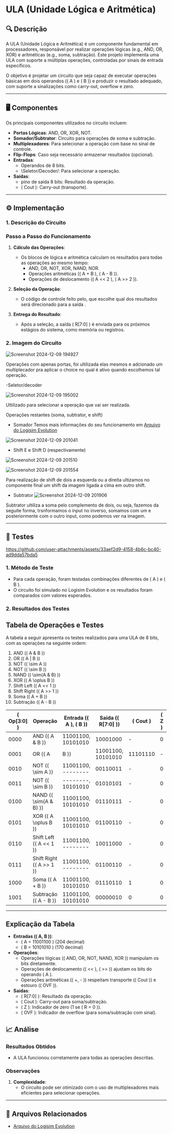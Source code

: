 # ULA (Unidade Lógica e Aritmética)

## 🔍 Descrição

A ULA (Unidade Lógica e Aritmética) é um componente fundamental em processadores, responsável por realizar operações lógicas (e.g., AND, OR, XOR) e aritméticas (e.g., soma, subtração). Este projeto implementa uma ULA com suporte a múltiplas operações, controladas por sinais de entrada específicos.

O objetivo é projetar um circuito que seja capaz de executar operações básicas em dois operandos (\( A \) e \( B \)) e produzir o resultado adequado, com suporte a sinalizações como carry-out, overflow e zero.

---

## 🖥️ Componentes

Os principais componentes utilizados no circuito incluem:
- **Portas Lógicas**: AND, OR, XOR, NOT.
- **Somador/Subtrator**: Circuito para operações de soma e subtração.
- **Multiplexadores**: Para selecionar a operação com base no sinal de controle.
- **Flip-Flops**: Caso seja necessário armazenar resultados (opcional).
- **Entradas**:
  -  Operandos de 8 bits.
  - \Seletor/Decoder/: Para selecionar a operação.
- **Saídas**:
  - pino de saida 8 bits: Resultado da operação.
  - \( Cout \): Carry-out (transporte).

---

## ⚙️ Implementação

### 1. **Descrição do Circuito**

### **Passo a Passo do Funcionamento**

1. **Cálculo das Operações**:
   - Os blocos de lógica e aritmética calculam os resultados para todas as operações ao mesmo tempo:
     - AND, OR, NOT, XOR, NAND, NOR.
     - Operações aritméticas (\( A + B \), \( A - B \)).
     - Operações de deslocamento (\( A << 2 \), \( A >> 2 \)).

2. **Seleção da Operação**:
   - O código de controle feito pelo, que escolhe qual dos resultados será direcionado para a saída .


3. **Entrega do Resultado**:
   - Após a seleção, a saída \( R[7:0] \) é enviada para os próximos estágios do sistema, como memória ou registros.

   
### 2. **Imagem do Circuito**

  ![Screenshot 2024-12-09 194927](https://github.com/user-attachments/assets/9112e60f-0b5b-46b4-bd5f-e690eaca33e0)

  Operações com apenas portas, foi ultilizada elas mesmos e adcionado um multiplecador pra aplicar o choice no qual é ativo quando escolhemos tal operação.

  -Seletor/decoder 

  ![Screenshot 2024-12-09 195002](https://github.com/user-attachments/assets/372c1cf6-fe4b-42a2-b6cb-27f01911f051) 

  Ultilizado para selecionar a operação que vai ser realizada.

  Operações restantes (soma, subtrator, e shift) 

   - Somador
        Temos mais informações do seu funcionamento em [Arquivo do Logisim Evolution](../docs/somador-8-bits.md) 
   
   ![Screenshot 2024-12-09 201041](https://github.com/user-attachments/assets/5387cbb0-df01-4989-9930-83417d7fea83) 

   - Shift E e Shift D (respectivamente)

  ![Screenshot 2024-12-09 201510](https://github.com/user-attachments/assets/d7319639-e068-499d-9402-8cb654782cc7)

  ![Screenshot 2024-12-09 201554](https://github.com/user-attachments/assets/ebfc4df9-1f49-470e-bb8c-4e6053de779e)

  Para realização de shift de dois a esquerda ou a direita ultizamos no componente final um shift da imagem ligada a cima em outro shift.

  - Subtrator
      ![Screenshot 2024-12-09 201906](https://github.com/user-attachments/assets/88bb884a-45e2-48b3-982a-4a66f0be1775)

  Subtrator ultiliza a soma pelo complemento de dois, ou seja, fazemos da seguite forma, trsnformamos o input no inverso, somamos com um e posteriormente com o outro input, como podemos ver na imagem.
    
  

   

---

## 🔬 Testes

https://github.com/user-attachments/assets/33aef2d9-4158-4b6c-bc40-ad9dda57bda5

### 1. **Método de Teste**

   - Para cada operação, foram testadas combinações diferentes de \( A \) e \( B \).
   - O circuito foi simulado no Logisim Evolution e os resultados foram comparados com valores esperados.

### 2. **Resultados dos Testes**


## Tabela de Operações e Testes

A tabela a seguir apresenta os testes realizados para uma ULA de 8 bits, com as operações na seguinte ordem:
1. AND (\( A \& B \))
2. OR (\( A | B \))
3. NOT (\( \sim A \))
4. NOT (\( \sim B \))
5. NAND (\( \sim(A \& B) \))
6. XOR (\( A \oplus B \))
7. Shift Left (\( A << 1 \))
8. Shift Right (\( A >> 1 \))
9. Soma (\( A + B \))
10. Subtração (\( A - B \))


| \( Op[3:0] \) | Operação              | Entrada (\( A \), \( B \))      | Saída (\( R[7:0] \)) | \( Cout \) | \( Z \) | \( OVF \) |
|---------------|-----------------------|---------------------------------|----------------------|------------|----------|-----------|
| 0000          | AND (\( A \& B \))   | 11001100, 10101010             | 10001000            | -          | 0        | -         |
| 0001          | OR (\( A | B \))     | 11001100, 10101010             | 11101110            | -          | 0        | -         |
| 0010          | NOT (\( \sim A \))   | 11001100, --------             | 00110011            | -          | 0        | -         |
| 0011          | NOT (\( \sim B \))   | --------, 10101010             | 01010101            | -          | 0        | -         |
| 0100          | NAND (\( \sim(A \& B) \)) | 11001100, 10101010         | 01110111            | -          | 0        | -         |
| 0101          | XOR (\( A \oplus B \)) | 11001100, 10101010           | 01100110            | -          | 0        | -         |
| 0110          | Shift Left (\( A << 1 \)) | 11001100, --------         | 10011000            | -          | 0        | -         |
| 0111          | Shift Right (\( A >> 1 \)) | 11001100, --------        | 01100110            | -          | 0        | -         |
| 1000          | Soma (\( A + B \))   | 11001100, 10101010             | 01110110            | 1          | 0        | 0         |
| 1001          | Subtração (\( A - B \)) | 11001100, 10101010          | 00000010            | 0          | 0        | 0         |

---

## Explicação da Tabela

- **Entradas (\( A, B \))**:
  - \( A = 11001100 \) (204 decimal)
  - \( B = 10101010 \) (170 decimal)
- **Operações**:
  - Operações lógicas (\( AND, OR, NOT, NAND, XOR \)) manipulam os bits diretamente.
  - Operações de deslocamento (\( << \), \( >> \)) ajustam os bits do operando \( A \).
  - Operações aritméticas (\( +, - \)) respeitam transporte (\( Cout \)) e estouro (\( OVF \)).
- **Saídas**:
  - \( R[7:0] \): Resultado da operação.
  - \( Cout \): Carry-out para soma/subtração.
  - \( Z \): Indicador de zero (1 se \( R = 0 \)).
  - \( OVF \): Indicador de overflow (para soma/subtração com sinal).


## 📈 Análise

### Resultados Obtidos

- A ULA funcionou corretamente para todas as operações descritas.

### Observações

1. **Complexidade**:
   - O circuito pode ser otimizado com o uso de multiplexadores mais eficientes para selecionar operações.

---

## 📂 Arquivos Relacionados

- [Arquivo do Logisim Evolution](../src/ULA.circ)

